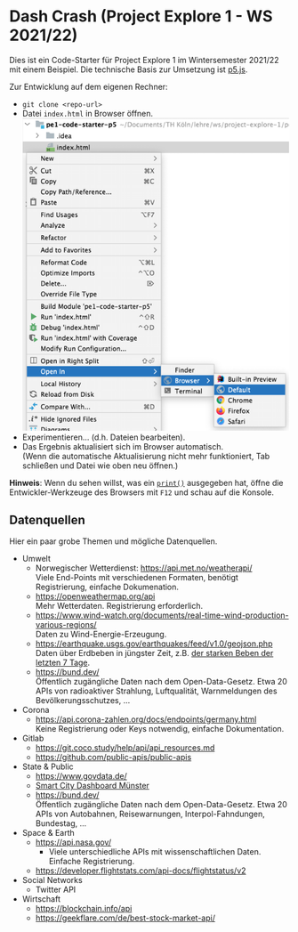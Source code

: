 Dash Crash (Project Explore 1 - WS 2021/22)
===========================================

Dies ist ein Code-Starter für Project Explore 1 im Wintersemester 2021/22 mit einem Beispiel.
Die technische Basis zur Umsetzung ist [p5.js](https://p5js.org/).

Zur Entwicklung auf dem eigenen Rechner:
* `git clone <repo-url>`
* Datei `index.html` in Browser öffnen. <br>
  ![Kontext-Menü](doc/open-in-browser.png)
* Experimentieren... (d.h. Dateien bearbeiten).
* Das Ergebnis aktualisiert sich im Browser automatisch.<br>
  (Wenn die automatische Aktualisierung nicht mehr funktioniert, Tab schließen und Datei wie oben neu öffnen.)

**Hinweis**: Wenn du sehen willst, was ein [`print()`](https://p5js.org/reference/#/p5/print) ausgegeben hat, öffne die Entwickler-Werkzeuge des Browsers mit `F12` und schau auf die Konsole.

Datenquellen
------------

Hier ein paar grobe Themen und mögliche Datenquellen.

* Umwelt
  * Norwegischer Wetterdienst: https://api.met.no/weatherapi/ <br>
    Viele End-Points mit verschiedenen Formaten, benötigt Registrierung, einfache Dokumenation.
  * https://openweathermap.org/api <br>
    Mehr Wetterdaten. Registrierung erforderlich.
  * https://www.wind-watch.org/documents/real-time-wind-production-various-regions/ <br>
    Daten zu Wind-Energie-Erzeugung.
  * https://earthquake.usgs.gov/earthquakes/feed/v1.0/geojson.php <br>
    Daten über Erdbeben in jüngster Zeit, z.B. [der starken Beben der letzten 7 Tage](https://earthquake.usgs.gov/earthquakes/feed/v1.0/summary/significant_week.geojson).
  * https://bund.dev/ <br>
    Öffentlich zugängliche Daten nach dem Open-Data-Gesetz.
    Etwa 20 APIs von radioaktiver Strahlung, Luftqualität, Warnmeldungen des Bevölkerungsschutzes, ...
* Corona
  * https://api.corona-zahlen.org/docs/endpoints/germany.html <br>
    Keine Registrierung oder Keys notwendig, einfache Dokumentation.
* Gitlab
  * https://git.coco.study/help/api/api_resources.md
  * https://github.com/public-apis/public-apis
* State & Public
  * https://www.govdata.de/
  * [Smart City Dashboard Münster](https://www.govdata.de/web/guest/suchen/-/details/25)
  * https://bund.dev/ <br>
    Öffentlich zugängliche Daten nach dem Open-Data-Gesetz.
    Etwa 20 APIs von Autobahnen, Reisewarnungen, Interpol-Fahndungen, Bundestag, ...
* Space & Earth
  * https://api.nasa.gov/ <br>
    * Viele unterschiedliche APIs mit wissenschaftlichen Daten. Einfache Registrierung.
  * https://developer.flightstats.com/api-docs/flightstatus/v2
* Social Networks
  * Twitter API
* Wirtschaft
  * https://blockchain.info/api
  * https://geekflare.com/de/best-stock-market-api/
